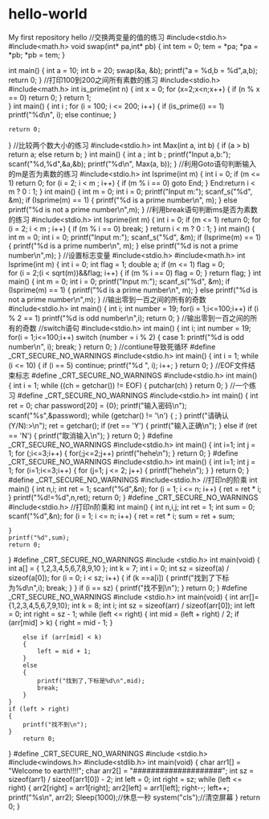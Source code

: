 # hello-world
My first repository
hello
//交换两变量的值的练习
#include<stdio.h>
#include<math.h>
void swap(int* pa,int* pb)
{
	int tem = 0;
	tem = *pa;
	*pa = *pb;
	*pb = tem;
}

int main()
{
	int a = 10;
	int b = 20;
	swap(&a, &b);
	printf("a = %d,b = %d",a,b);
	return 0;
}
//打印100到200之间所有素数的练习
#include<stdio.h>
#include<math.h>
int is_prime(int n)
{
	int x = 0;
	for (x=2;x<n;x++)
	{
		if (n % x == 0)
			return 0;
	}
	return 1;	
}
int main()
{
	int i ;
	for (i = 100; i <= 200; i++)
	{
		if (is_prime(i) == 1)
			printf("%d\n", i);
		else
			continue;
	}

	return 0;
}
//比较两个数大小的练习
#include<stdio.h>
int Max(int a, int b)
{
	if (a > b)
		return a;
	else
		return b;
}
int main()
{
	int a ;
	int b ;
	printf("Input a,b:");
	scanf("%d,%d",&a,&b);
	printf("%d\n", Max(a, b));
}
//利用Goto语句判断输入的m是否为素数的练习
#include<stdio.h>
int Isprime(int m)
{
	int i = 0;
	if (m <= 1)
		return 0;
	for (i = 2; i < m ; i++)
	{
		if (m % i == 0)
			goto End;
	}
End:return i < m ? 0 : 1;
}
int main()
{
	int m = 0;
	int i = 0;
	printf("Input m:");
	scanf_s("%d", &m);
	if (Isprime(m) == 1)
	{
		printf("%d is a prime number\n", m);
	}
	else
		printf("%d is not a prime number\n",m);
}
//利用break语句判断ms是否为素数的练习
#include<stdio.h>
int Isprime(int m)
{
	int i = 0;
	if (m <= 1)
		return 0;
	for (i = 2; i < m ; i++)
	{
		if (m % i == 0)
			break;
	}
	return i < m ? 0 : 1;
}
int main()
{
	int m = 0;
	int i = 0;
	printf("Input m:");
	scanf_s("%d", &m);
	if (Isprime(m) == 1)
	{
		printf("%d is a prime number\n", m);
	}
	else
		printf("%d is not a prime number\n",m);
}
//设置标志变量
#include<stdio.h>
#include<math.h>
int Isprime(int m)
{
	int i = 0;
	int flag = 1;
	double a;
	if (m <= 1) 
		flag = 0;		
	for (i = 2;(i < sqrt(m))&&flag; i++)
	{
		if (m % i == 0)
			flag = 0;
	}
	return flag;
}
int main()
{
	int m = 0;
	int i = 0;
	printf("Input m:");
	scanf_s("%d", &m);
	if (Isprime(m) == 1)
	{
		printf("%d is a prime number\n", m);
	}
	else
		printf("%d is not a prime number\n",m);
}
//输出零到一百之间的所有的奇数
#include<stdio.h>
int main()
{
	int i;
	int number = 19;
	for(i = 1;i<=100;i++)
	if (i % 2 == 1)
		printf("%d is odd number\n",i);
	return 0;
}
//输出零到一百之间的所有的奇数
//switch语句
#include<stdio.h>
int main()
{
	int i;
	int number = 19;
	for(i = 1;i<=100;i++)
		switch (number = i % 2)
		{
		case 1:
			printf("%d is odd number\n", i);
			break;
		}
		return 0;
}
//contiune导致死循环
#define _CRT_SECURE_NO_WARNINGS
#include<stdio.h>
int main()
{
	int i = 1;
	while (i <= 10)
	{
		if (i == 5)
			continue;
		printf("%d ", i);
		i++;
	}
	return 0;
}
//EOF文件结束标志
#define _CRT_SECURE_NO_WARNINGS
#include<stdio.h>
int main()
{
	int i = 1;
	while ((ch = getchar()) != EOF)
	{
		putchar(ch)
	}
	return 0;
}
//一个练习
#define _CRT_SECURE_NO_WARNINGS
#include<stdio.h>
int main()
{
	int ret = 0;
	char password[20] = {0};
	printf("输入密码\n");
	scanf("%s",&password);
	while (getchar() != '\n')
	{
		;
	}
	printf("请确认(Y/N):>\n");
	ret = getchar();
	if (ret == 'Y')
	{
		printf("输入正确\n");
	}
	else if (ret == 'N')
	{
		printf("取消输入\n");
	}
	return 0;
}
#define _CRT_SECURE_NO_WARNINGS
#include<stdio.h>
int main()
{
	int i=1;
	int j = 1;
	for (;i<=3;i++)
	{
		for(;j<=2;j++)
		printf("hehe\n");
	}
	return 0;
}
#define _CRT_SECURE_NO_WARNINGS
#include<stdio.h>
int main()
{
	int i=1;
	int j = 1;
	for (i=1;i<=3;i++)
	{
		for (j=1; j <= 2; j++)
		{
			printf("hehe\n");
		}
	}
	return 0;
}
#define _CRT_SECURE_NO_WARNINGS
#include<stdio.h>
//打印n的阶乘
int main()
{
	int n,i;
	int ret = 1;
	scanf("%d",&n);
	for (i = 1; i <= n; i++)
	{
		ret = ret * i;
	}
	printf("%d!=%d",n,ret);
	return 0;
}
#define _CRT_SECURE_NO_WARNINGS
#include<stdio.h>
//打印n阶乘和
int main()
{
	int n,i,j;
	int ret = 1;
	int sum = 0;
	scanf("%d",&n);
	for (i = 1; i <= n; i++)
	{
		ret = ret * i;
		sum = ret + sum;
		
	}
	printf("%d",sum);
	return 0;
}
#define _CRT_SECURE_NO_WARNINGS
#include <stdio.h>
int main(void)
{
    int a[] = { 1,2,3,4,5,6,7,8,9,10 };
    int k = 7;
    int i = 0;
    int sz = sizeof(a) / sizeof(a[0]);
    for (i = 0; i < sz; i++)
    {
        if (k ==a[i])
        {
            printf("找到了下标为%d\n",i);
            break;
        }
    }
    if (i == sz)
    {
        printf("找不到\n");
    }
    return 0;
}
#define _CRT_SECURE_NO_WARNINGS
#include <stdio.h>
int main(void)
{
    int arr[]={1,2,3,4,5,6,7,9,10};
    int k = 8;
    int i;
    int sz = sizeof(arr) / sizeof(arr[0]);
    int left = 0;
    int right = sz - 1;
    while (left <= right)
    {
        int mid = (left + right) / 2;
        if (arr[mid] > k)
        {
            right = mid - 1;
        }

        else if (arr[mid] < k)
        {
            left = mid + 1;
        }
        else
        {
            printf("找到了,下标是%d\n",mid);
            break;
        }
    }
    if (left > right)
    {
        printf("找不到\n");
    }
        return 0; 
}
#define _CRT_SECURE_NO_WARNINGS
#include <stdio.h>
#include<windows.h>
#include<stdlib.h>
int main(void)
{
	char arr1[] = "Welcome to earth!!!!";
	char arr2[] = "####################";
	int sz = sizeof(arr1) / sizeof(arr1[0]) - 2;
	int left = 0;
	int right = sz;
	while (left <= right)
	{
		arr2[right] = arr1[right];
		arr2[left] = arr1[left];
		right--;
		left++;
		printf("%s\n", arr2);
		Sleep(1000);//休息一秒
		system("cls");//清空屏幕
	}
	return 0; 
}
